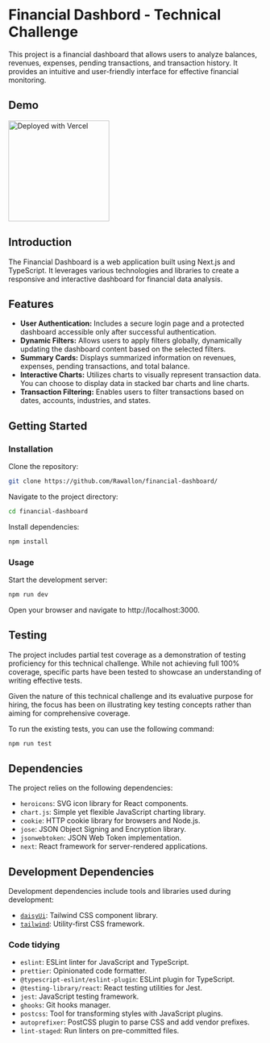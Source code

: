 # Financial Dashbord - Technical Challenge


This project is a financial dashboard that allows users to analyze balances, revenues, expenses, pending transactions, and transaction history. It provides an intuitive and user-friendly interface for effective financial monitoring.

## Demo

<a title="Deployed with Vercel" href="https://financial-dashboard-cyan.vercel.app/">
<img alt="Deployed with Vercel" src="https://img.shields.io/badge/Deployed%20with%20Vercel-%23000?style=plastic&logo=vercel&logoColor=white" width="200px" />
</a> 

## Introduction

The Financial Dashboard is a web application built using Next.js and TypeScript. It leverages various technologies and libraries to create a responsive and interactive dashboard for financial data analysis.

## Features

- **User Authentication:** Includes a secure login page and a protected dashboard accessible only after successful authentication.
- **Dynamic Filters:** Allows users to apply filters globally, dynamically updating the dashboard content based on the selected filters.
- **Summary Cards:** Displays summarized information on revenues, expenses, pending transactions, and total balance.
- **Interactive Charts:** Utilizes charts to visually represent transaction data. You can choose to display data in stacked bar charts and line charts.
- **Transaction Filtering:** Enables users to filter transactions based on dates, accounts, industries, and states.

## Getting Started

### Installation

Clone the repository:

```bash
git clone https://github.com/Rawallon/financial-dashboard/
```
Navigate to the project directory:

```bash
cd financial-dashboard
```
Install dependencies:

```bash
npm install
```
### Usage
Start the development server:

```bash
npm run dev
```
Open your browser and navigate to http://localhost:3000.

## Testing

The project includes partial test coverage as a demonstration of testing proficiency for this technical challenge. While not achieving full 100% coverage, specific parts have been tested to showcase an understanding of writing effective tests.

Given the nature of this technical challenge and its evaluative purpose for hiring, the focus has been on illustrating key testing concepts rather than aiming for comprehensive coverage.

To run the existing tests, you can use the following command:

```bash
npm run test
```

## Dependencies

The project relies on the following dependencies:

- `heroicons`: SVG icon library for React components.
- `chart.js`: Simple yet flexible JavaScript charting library.
- `cookie`: HTTP cookie library for browsers and Node.js.
- `jose`: JSON Object Signing and Encryption library.
- `jsonwebtoken`: JSON Web Token implementation.
- `next`: React framework for server-rendered applications.

## Development Dependencies

Development dependencies include tools and libraries used during development:

- [`daisyUi`](https://daisyui.com/): Tailwind CSS component library.
- [`tailwind`](https://tailwindcss.com/): Utility-first CSS framework.

### Code tidying

- `eslint`: ESLint linter for JavaScript and TypeScript.
- `prettier`: Opinionated code formatter.
- `@typescript-eslint/eslint-plugin`: ESLint plugin for TypeScript.
- `@testing-library/react`: React testing utilities for Jest.
- `jest`: JavaScript testing framework.
- `ghooks`: Git hooks manager.
- `postcss`: Tool for transforming styles with JavaScript plugins.
- `autoprefixer`: PostCSS plugin to parse CSS and add vendor prefixes.
- `lint-staged`: Run linters on pre-committed files.
